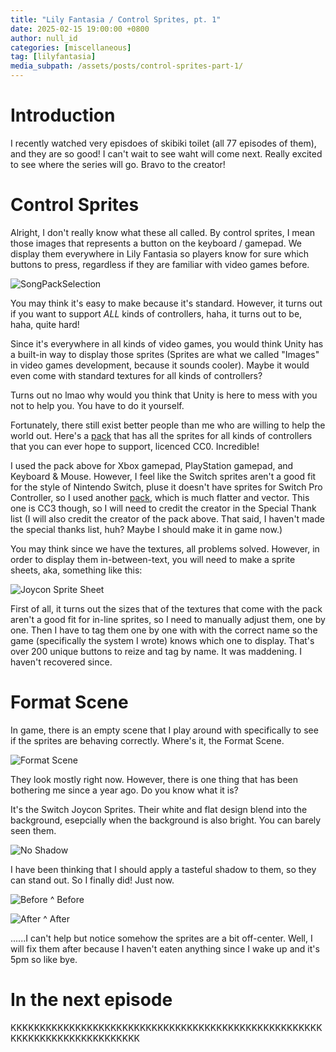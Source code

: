 ```yaml
---
title: "Lily Fantasia / Control Sprites, pt. 1"
date: 2025-02-15 19:00:00 +0800
author: null_id
categories: [miscellaneous]
tag: [lilyfantasia]
media_subpath: /assets/posts/control-sprites-part-1/
---
```


# Introduction
I recently watched very episdoes of skibiki toilet (all 77 episodes of them), and they are so good! I can't wait to see waht will come next. Really excited to see where the series will go. Bravo to the creator!

# Control Sprites
Alright, I don't really know what these all called. By control sprites, I mean those images that represents a button on the keyboard / gamepad. We display them everywhere in Lily Fantasia so players know for sure which buttons to press, regardless if they are familiar with video games before.

![SongPackSelection](SongPackSelection.png)

You may think it's easy to make because it's standard. However, it turns out if you want to support *ALL* kinds of controllers, haha, it turns out to be, haha, quite hard!

Since it's everywhere in all kinds of video games, you would think Unity has a built-in way to display those sprites (Sprites are what we called "Images" in video games development, because it sounds cooler).  Maybe it would even come with standard textures for all kinds of controllers? 

Turns out no lmao why would you think that Unity is here to mess with you not to help you. You have to do it yourself.

Fortunately, there still exist better people than me who are willing to help the world out. Here's a [pack](https://thoseawesomeguys.com/prompts/) that has all the sprites for all kinds of controllers that you can ever hope to support, licenced CC0. Incredible!

I used the pack above for Xbox gamepad, PlayStation gamepad, and Keyboard & Mouse. However, I feel like the Switch sprites aren't a good fit for the style of Nintendo Switch, pluse it doesn't have sprites for Switch Pro Controller, so I used another [pack](https://zacksly.itch.io/switch-button-icons-and-controls), which is much flatter and vector. This one is CC3 though, so I will need to credit the creator in the Special Thank list (I will also credit the creator of the pack above. That said, I haven't made the special thanks list, huh? Maybe I should make it in game now.)

You may think since we have the textures, all problems solved. However, in order to display them in-between-text, you will need to make a sprite sheets, aka, something like this:

![Joycon Sprite Sheet](joycon_sprite_sheet.png)

First of all, it turns out the sizes that of the textures that come with the pack aren't a good fit for in-line sprites, so I need to manually adjust them, one by one. Then I have to tag them one by one with with the correct name so the game (specifically the system I wrote) knows which one to display. That's over 200 unique buttons to reize and tag by name. It was maddening. I haven't recovered since.

# Format Scene
In game, there is an empty scene that I play around with specifically to see if the sprites are behaving correctly. Where's it, the Format Scene.

![Format Scene](FormatScene.png)

They look mostly right now. However, there is one thing that has been bothering me since a year ago. Do you know what it is?

It's the Switch Joycon Sprites. Their white and flat design blend into the background, esepcially when the background is also bright. You can barely seen them.

![No Shadow](Swith_No_Shadow.png)

I have been thinking that I should apply a tasteful shadow to them, so they can stand out. So I finally did! Just now.

![Before](Before.png)
^ Before

![After](After.png)
^ After

......I can't help but notice somehow the sprites are a bit off-center. Well, I will fix them after because I haven't eaten anything since I wake up and it's 5pm so like bye.

# In the next episode
KKKKKKKKKKKKKKKKKKKKKKKKKKKKKKKKKKKKKKKKKKKKKKKKKKKKKKKKKKKKKKKKKKKKKKKKKKK